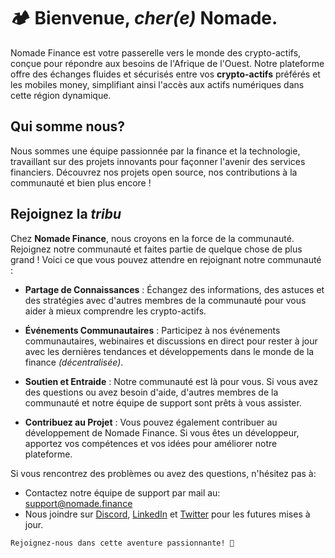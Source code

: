 #  🏕️ Bienvenue, *cher(e)* Nomade.

Nomade Finance est votre passerelle vers le monde des crypto-actifs, conçue pour répondre aux besoins de l'Afrique de l'Ouest. Notre plateforme offre des échanges fluides et sécurisés entre vos **crypto-actifs** préférés et les mobiles money, simplifiant ainsi l'accès aux actifs numériques dans cette région dynamique.

## Qui somme nous?

Nous sommes une équipe passionnée par la finance et la technologie, travaillant sur des projets innovants pour façonner l'avenir des services financiers. Découvrez nos projets open source, nos contributions à la communauté et bien plus encore !

## Rejoignez la *tribu*

Chez **Nomade Finance**, nous croyons en la force de la communauté. Rejoignez notre communauté et faites partie de quelque chose de plus grand ! Voici ce que vous pouvez attendre en rejoignant notre communauté :

- **Partage de Connaissances** : Échangez des informations, des astuces et des stratégies avec d'autres membres de la communauté pour vous aider à mieux comprendre les crypto-actifs.

- **Événements Communautaires** : Participez à nos événements communautaires, webinaires et discussions en direct pour rester à jour avec les dernières tendances et développements dans le monde de la finance *(décentralisée)*.

- **Soutien et Entraide** : Notre communauté est là pour vous. Si vous avez des questions ou avez besoin d'aide, d'autres membres de la communauté et notre équipe de support sont prêts à vous assister.

- **Contribuez au Projet** : Vous pouvez également contribuer au développement de Nomade Finance. Si vous êtes un développeur, apportez vos compétences et vos idées pour améliorer notre plateforme.

Si vous rencontrez des problèmes ou avez des questions, n'hésitez pas à:

- Contactez notre équipe de support par mail au: support@nomade.finance
- Nous joindre sur [Discord](https://discord.gg/dvES9Jf7Ud), [LinkedIn](https://www.linkedin.com/company/nomade-finance/) et [Twitter](lien_twitter) pour les futures mises à jour.

```Rejoignez-nous dans cette aventure passionnante! 🚀```
